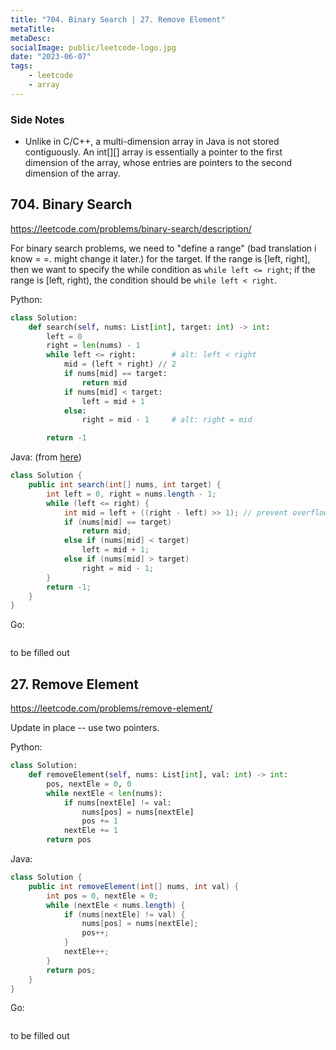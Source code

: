 ```yaml
---
title: "704. Binary Search | 27. Remove Element"
metaTitle:
metaDesc:
socialImage: public/leetcode-logo.jpg
date: "2023-06-07"
tags:
    - leetcode
    - array
---
```


### Side Notes
- Unlike in C/C++, a multi-dimension array in Java is not stored contiguously. An int[][] array is essentially a pointer to the first dimension of the array, whose entries are pointers to the second dimension of the array.


## 704. Binary Search
https://leetcode.com/problems/binary-search/description/

For binary search problems, we need to "define a range" (bad translation i know = =. might change it later.) for the target. If the range is [left, right], then we want to specify the while condition as `while left <= right`; if the range is [left, right), the condition should be `while left < right`.


Python:
```python
class Solution:
    def search(self, nums: List[int], target: int) -> int:
        left = 0
        right = len(nums) - 1
        while left <= right:        # alt: left < right
            mid = (left + right) // 2
            if nums[mid] == target:
                return mid
            if nums[mid] < target:
                left = mid + 1
            else:
                right = mid - 1     # alt: right = mid

        return -1
```

Java: (from [here](https://programmercarl.com/0704.%E4%BA%8C%E5%88%86%E6%9F%A5%E6%89%BE.html#_704-%E4%BA%8C%E5%88%86%E6%9F%A5%E6%89%BE))
```java
class Solution {
    public int search(int[] nums, int target) {
        int left = 0, right = nums.length - 1;
        while (left <= right) {
            int mid = left + ((right - left) >> 1); // prevent overflow from (left + right)
            if (nums[mid] == target)
                return mid;
            else if (nums[mid] < target)
                left = mid + 1;
            else if (nums[mid] > target)
                right = mid - 1;
        }
        return -1;
    }
}
```


Go:
```go
```
to be filled out


## 27. Remove Element
https://leetcode.com/problems/remove-element/

Update in place -- use two pointers.

Python:
```python
class Solution:
    def removeElement(self, nums: List[int], val: int) -> int:
        pos, nextEle = 0, 0
        while nextEle < len(nums):
            if nums[nextEle] != val:
                nums[pos] = nums[nextEle]
                pos += 1
            nextEle += 1
        return pos
```

Java:
```java
class Solution {
    public int removeElement(int[] nums, int val) {
        int pos = 0, nextEle = 0;
        while (nextEle < nums.length) {
            if (nums[nextEle] != val) {
                nums[pos] = nums[nextEle];
                pos++;
            }
            nextEle++;
        }
        return pos;
    }
}
```


Go:
```go
```
to be filled out
